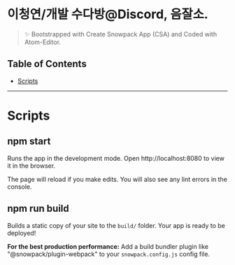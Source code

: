 # 이청연/개발 수다방@Discord, 음잘소.

> ✨ Bootstrapped with Create Snowpack App (CSA) and Coded with Atom-Editor.

## Table of Contents

- [Scripts](#scripts)

----

# Scripts

## npm start

Runs the app in the development mode.
Open http://localhost:8080 to view it in the browser.

The page will reload if you make edits.
You will also see any lint errors in the console.

## npm run build

Builds a static copy of your site to the `build/` folder.
Your app is ready to be deployed!

**For the best production performance:** Add a build bundler plugin like "@snowpack/plugin-webpack" to your `snowpack.config.js` config file.
